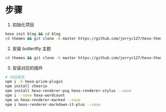 # 步骤

1. 初始化项目

```bash
hexo init blog && cd blog
cd themes && git clone -b master https://github.com/jerryc127/hexo-theme-butterfly.git
```

2. 安装 buttertfly 主题

```bash
cd themes && git clone -b master https://github.com/jerryc127/hexo-theme-butterfly.git
```

3. 安装对应的插件

```bash
# 代码高亮
npm i -S hexo-prism-plugin
npm install cheerio
npm install hexo-renderer-pug hexo-renderer-stylus --save
npm i --save hexo-wordcount
npm un hexo-renderer-marked --save
npm i hexo-renderer-markdown-it-plus --save
```
